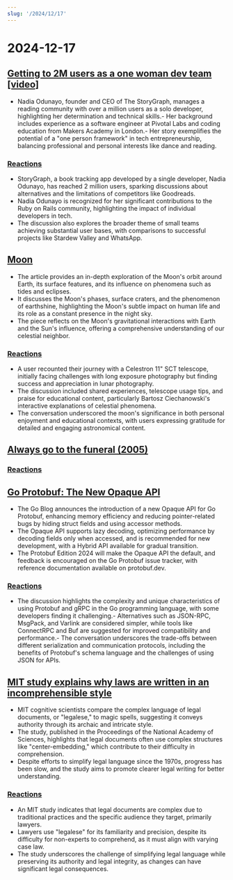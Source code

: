 ```yaml
---
slug: '/2024/12/17'
---
```


# 2024-12-17

## [Getting to 2M users as a one woman dev team [video]](https://brightonruby.com/2024/getting-to-2-million-users-as-a-one-woman-dev-team/)

- Nadia Odunayo, founder and CEO of The StoryGraph, manages a reading community with over a million users as a solo developer, highlighting her determination and technical skills.- Her background includes experience as a software engineer at Pivotal Labs and coding education from Makers Academy in London.- Her story exemplifies the potential of a "one person framework" in tech entrepreneurship, balancing professional and personal interests like dance and reading.

### [Reactions](https://news.ycombinator.com/item?id=42441333)

- StoryGraph, a book tracking app developed by a single developer, Nadia Odunayo, has reached 2 million users, sparking discussions about alternatives and the limitations of competitors like Goodreads.
- Nadia Odunayo is recognized for her significant contributions to the Ruby on Rails community, highlighting the impact of individual developers in tech.
- The discussion also explores the broader theme of small teams achieving substantial user bases, with comparisons to successful projects like Stardew Valley and WhatsApp.

## [Moon](https://ciechanow.ski/moon/)

- The article provides an in-depth exploration of the Moon's orbit around Earth, its surface features, and its influence on phenomena such as tides and eclipses.
- It discusses the Moon's phases, surface craters, and the phenomenon of earthshine, highlighting the Moon's subtle impact on human life and its role as a constant presence in the night sky.
- The piece reflects on the Moon's gravitational interactions with Earth and the Sun's influence, offering a comprehensive understanding of our celestial neighbor.

### [Reactions](https://news.ycombinator.com/item?id=42443229)

- A user recounted their journey with a Celestron 11" SCT telescope, initially facing challenges with long exposure photography but finding success and appreciation in lunar photography.
- The discussion included shared experiences, telescope usage tips, and praise for educational content, particularly Bartosz Ciechanowski's interactive explanations of celestial phenomena.
- The conversation underscored the moon's significance in both personal enjoyment and educational contexts, with users expressing gratitude for detailed and engaging astronomical content.

## [Always go to the funeral (2005)](https://www.npr.org/2005/08/08/4785079/always-go-to-the-funeral)

### [Reactions](https://news.ycombinator.com/item?id=42435972)

## [Go Protobuf: The New Opaque API](https://go.dev/blog/protobuf-opaque)

- The Go Blog announces the introduction of a new Opaque API for Go Protobuf, enhancing memory efficiency and reducing pointer-related bugs by hiding struct fields and using accessor methods.
- The Opaque API supports lazy decoding, optimizing performance by decoding fields only when accessed, and is recommended for new development, with a Hybrid API available for gradual transition.
- The Protobuf Edition 2024 will make the Opaque API the default, and feedback is encouraged on the Go Protobuf issue tracker, with reference documentation available on protobuf.dev.

### [Reactions](https://news.ycombinator.com/item?id=42434947)

- The discussion highlights the complexity and unique characteristics of using Protobuf and gRPC in the Go programming language, with some developers finding it challenging.- Alternatives such as JSON-RPC, MsgPack, and Varlink are considered simpler, while tools like ConnectRPC and Buf are suggested for improved compatibility and performance.- The conversation underscores the trade-offs between different serialization and communication protocols, including the benefits of Protobuf's schema language and the challenges of using JSON for APIs.

## [MIT study explains why laws are written in an incomprehensible style](https://news.mit.edu/2024/mit-study-explains-laws-incomprehensible-writing-style-0819)

- MIT cognitive scientists compare the complex language of legal documents, or "legalese," to magic spells, suggesting it conveys authority through its archaic and intricate style.
- The study, published in the Proceedings of the National Academy of Sciences, highlights that legal documents often use complex structures like "center-embedding," which contribute to their difficulty in comprehension.
- Despite efforts to simplify legal language since the 1970s, progress has been slow, and the study aims to promote clearer legal writing for better understanding.

### [Reactions](https://news.ycombinator.com/item?id=42438175)

- An MIT study indicates that legal documents are complex due to traditional practices and the specific audience they target, primarily lawyers.
- Lawyers use "legalese" for its familiarity and precision, despite its difficulty for non-experts to comprehend, as it must align with varying case law.
- The study underscores the challenge of simplifying legal language while preserving its authority and legal integrity, as changes can have significant legal consequences.

<head>
  <meta property="og:title" content="Getting to 2M users as a one woman dev team [video]" />
  <meta property="og:type" content="website" />
  <meta property="og:image" content="https://og.cho.sh/api/og/?title=Getting%20to%202M%20users%20as%20a%20one%20woman%20dev%20team%20%5Bvideo%5D&subheading=Tuesday%2C%20December%2017%2C%202024%3A%20Hacker%20News%20Summary" />
</head>
